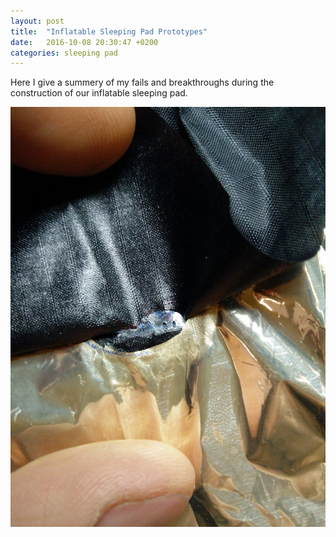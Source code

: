 ```yaml
---
layout: post
title:  "Inflatable Sleeping Pad Prototypes"
date:   2016-10-08 20:30:47 +0200
categories: sleeping pad 
---
```

Here I give a summery of my fails and breakthroughs during the construction of our inflatable sleeping pad.

![holes in tpu film](/assets/holeintpu.jpg)
